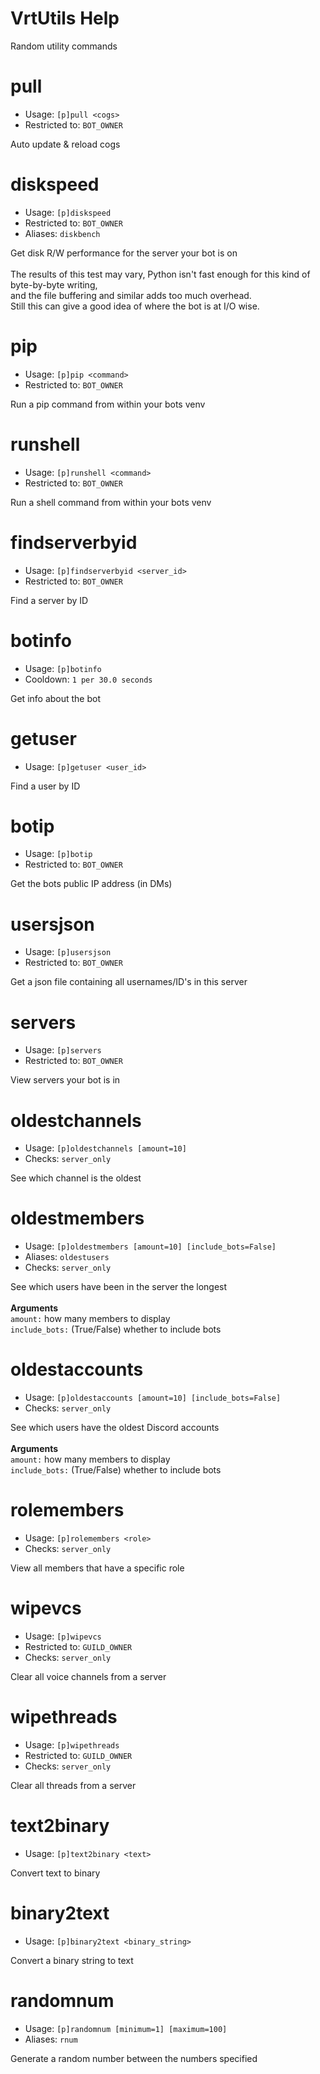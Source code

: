 # VrtUtils Help

Random utility commands

# pull
 - Usage: `[p]pull <cogs> `
 - Restricted to: `BOT_OWNER`

Auto update & reload cogs

# diskspeed
 - Usage: `[p]diskspeed `
 - Restricted to: `BOT_OWNER`
 - Aliases: `diskbench`

Get disk R/W performance for the server your bot is on<br/><br/>The results of this test may vary, Python isn't fast enough for this kind of byte-by-byte writing,<br/>and the file buffering and similar adds too much overhead.<br/>Still this can give a good idea of where the bot is at I/O wise.

# pip
 - Usage: `[p]pip <command> `
 - Restricted to: `BOT_OWNER`

Run a pip command from within your bots venv

# runshell
 - Usage: `[p]runshell <command> `
 - Restricted to: `BOT_OWNER`

Run a shell command from within your bots venv

# findserverbyid
 - Usage: `[p]findserverbyid <server_id> `
 - Restricted to: `BOT_OWNER`

Find a server by ID

# botinfo
 - Usage: `[p]botinfo `
 - Cooldown: `1 per 30.0 seconds`

Get info about the bot

# getuser
 - Usage: `[p]getuser <user_id> `

Find a user by ID

# botip
 - Usage: `[p]botip `
 - Restricted to: `BOT_OWNER`

Get the bots public IP address (in DMs)

# usersjson
 - Usage: `[p]usersjson `
 - Restricted to: `BOT_OWNER`

Get a json file containing all usernames/ID's in this server

# servers
 - Usage: `[p]servers `
 - Restricted to: `BOT_OWNER`

View servers your bot is in

# oldestchannels
 - Usage: `[p]oldestchannels [amount=10] `
 - Checks: `server_only`

See which channel is the oldest

# oldestmembers
 - Usage: `[p]oldestmembers [amount=10] [include_bots=False] `
 - Aliases: `oldestusers`
 - Checks: `server_only`

See which users have been in the server the longest<br/><br/>**Arguments**<br/>`amount:` how many members to display<br/>`include_bots:` (True/False) whether to include bots

# oldestaccounts
 - Usage: `[p]oldestaccounts [amount=10] [include_bots=False] `
 - Checks: `server_only`

See which users have the oldest Discord accounts<br/><br/>**Arguments**<br/>`amount:` how many members to display<br/>`include_bots:` (True/False) whether to include bots

# rolemembers
 - Usage: `[p]rolemembers <role> `
 - Checks: `server_only`

View all members that have a specific role

# wipevcs
 - Usage: `[p]wipevcs `
 - Restricted to: `GUILD_OWNER`
 - Checks: `server_only`

Clear all voice channels from a server

# wipethreads
 - Usage: `[p]wipethreads `
 - Restricted to: `GUILD_OWNER`
 - Checks: `server_only`

Clear all threads from a server

# text2binary
 - Usage: `[p]text2binary <text> `

Convert text to binary

# binary2text
 - Usage: `[p]binary2text <binary_string> `

Convert a binary string to text

# randomnum
 - Usage: `[p]randomnum [minimum=1] [maximum=100] `
 - Aliases: `rnum`

Generate a random number between the numbers specified

